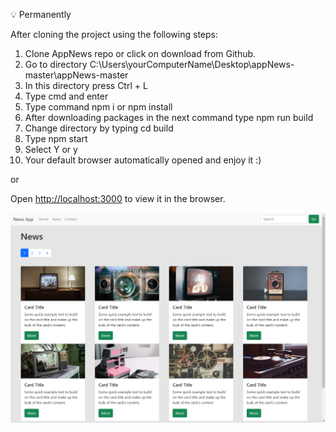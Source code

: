 💡 Permanently

After cloning the project using the following steps:

1. Clone AppNews repo or click on download from Github.
2. Go to directory C:\Users\yourComputerName\Desktop\appNews-master\appNews-master
3. In this directory press Ctrl + L
4. Type cmd and enter
5. Type command npm i or npm install
6. After downloading packages in the next command type npm run build
7. Change directory by typing cd build
8. Type npm start
9. Select Y or y
10. Your default browser automatically opened and enjoy it :)

or 

Open [http://localhost:3000](http://localhost:3000) to view it in the browser.

![alt text](https://github.com/jamalkaksouri/appNews/blob/master/public/images/bg.png)

